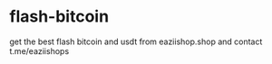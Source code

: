 # flash-bitcoin
get the best flash bitcoin and usdt from eaziishop.shop  and contact t.me/eaziishops
